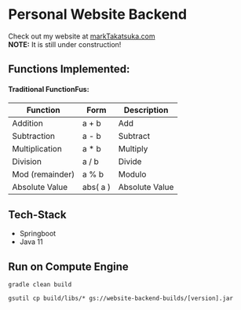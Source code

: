 # Personal Website Backend
Check out my website at [markTakatsuka.com](https://markTakatsuka.com)  
**NOTE:** It is still under construction!

## Functions Implemented:
#### Traditional FunctionFus:
| Function | Form | Description |
| --- | --- | --- |
| Addition          | a + b | Add |
| Subtraction       | a - b | Subtract |
| Multiplication    | a * b | Multiply | 
| Division          | a / b | Divide |
| Mod (remainder)   | a % b | Modulo |
| Absolute Value    | abs( a ) | Absolute Value |

## Tech-Stack
- Springboot
- Java 11

## Run on Compute Engine
```shell
gradle clean build

gsutil cp build/libs/* gs://website-backend-builds/[version].jar
```